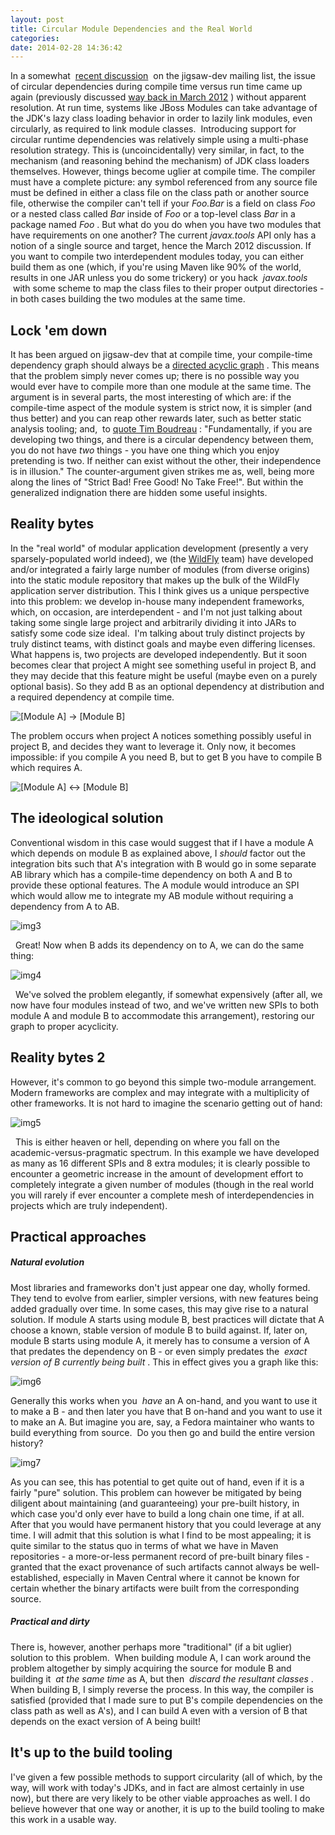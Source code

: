 ```yaml
---
layout: post
title: Circular Module Dependencies and the Real World
categories: 
date: 2014-02-28 14:36:42
---
```

 In a somewhat  [recent discussion]("http://mail.openjdk.java.net/pipermail/jigsaw-dev/2013-September/003389.html" "Runtime vs. compile time cyclic dep")  on the jigsaw-dev mailing list, the issue of circular dependencies during compile time versus run time came up again (previously discussed [way back in March 2012]("http://mail.openjdk.java.net/pipermail/jigsaw-dev/2012-March/002246.html" "") ) without apparent resolution. At run time, systems like JBoss Modules can take advantage of the JDK's lazy class loading behavior in order to lazily link modules, even circularly, as required to link module classes.  Introducing support for circular runtime dependencies was relatively simple using a multi-phase resolution strategy. This is (uncoincidentally) very similar, in fact, to the mechanism (and reasoning behind the mechanism) of JDK class loaders themselves. However, things become uglier at compile time. The compiler must have a complete picture: any symbol referenced from any source file must be defined in either a class file on the class path or another source file, otherwise the compiler can't tell if your *Foo.Bar* is a field on class *Foo* or a nested class called *Bar* inside of *Foo* or a top-level class *Bar* in a package named *Foo* . But what do you do when you have two modules that have requirements on one another? The current *javax.tools* API only has a notion of a single source and target, hence the March 2012 discussion. If you want to compile two interdependent modules today, you can either build them as one (which, if you're using Maven like 90% of the world, results in one JAR unless you do some trickery) or you hack  *javax.tools*  with some scheme to map the class files to their proper output directories - in both cases building the two modules at the same time.

##  Lock 'em down

It has been argued on jigsaw-dev that at compile time, your compile-time dependency graph should always be a [directed acyclic graph]("http://en.wikipedia.org/wiki/Directed_acyclic_graph" "Wikipedia definition") . This means that the problem simply never comes up; there is no possible way you would ever have to compile more than one module at the same time. The argument is in several parts, the most interesting of which are: if the compile-time aspect of the module system is strict now, it is simpler (and thus better) and you can reap other rewards later, such as better static analysis tooling; and,  to [quote Tim Boudreau]("http://mail.openjdk.java.net/pipermail/jigsaw-dev/2013-September/003389.html" "jigsaw-dev archives") : "Fundamentally, if you are developing two things, and there is a circular dependency between them, you do not have *two* things - you have one thing which you enjoy pretending is two. If neither can exist without the other, their independence is in illusion." The counter-argument given strikes me as, well, being more along the lines of "Strict Bad! Free Good! No Take Free!". But within the generalized indignation there are hidden some useful insights.

##  Reality bytes

In the "real world" of modular application development (presently a very sparsely-populated world indeed), we (the [WildFly]("http://wildfly.org" "wildfly.org") team) have developed and/or integrated a fairly large number of modules (from diverse origins) into the static module repository that makes up the bulk of the WildFly application server distribution. This I think gives us a unique perspective into this problem: we develop in-house many independent frameworks, which, on occasion, are interdependent - and I'm not just talking about taking some single large project and arbitrarily dividing it into JARs to satisfy some code size ideal.  I'm talking about truly distinct projects by truly distinct teams, with distinct goals and maybe even differing licenses. What happens is, two projects are developed independently. But it soon becomes clear that project A might see something useful in project B, and they may decide that this feature might be useful (maybe even on a purely optional basis). So they add B as an optional dependency at distribution and a required dependency at compile time.

![[Module A] -> [Module B]](http://word-bits.flurg.com/images/img1.png)

The problem occurs when project A notices something possibly useful in project B, and decides they want to leverage it. Only now, it becomes impossible: if you compile A you need B, but to get B you have to compile B which requires A.

![[Module A] <-> [Module B]](http://word-bits.flurg.com/images/img2.png)

##   The ideological solution

Conventional wisdom in this case would suggest that if I have a module A which depends on module B as explained above, I *should* factor out the integration bits such that A's integration with B would go in some separate AB library which has a compile-time dependency on both A and B to provide these optional features. The A module would introduce an SPI which would allow me to integrate my AB module without requiring a dependency from A to AB.

![img3](http://word-bits.flurg.com/images/img3.png)

  Great! Now when B adds its dependency on to A, we can do the same thing:

![img4](http://word-bits.flurg.com/images/img4-300x145.png)

  We've solved the problem elegantly, if somewhat expensively (after all, we now have four modules instead of two, and we've written new SPIs to both module A and module B to accommodate this arrangement), restoring our graph to proper acyclicity.

##  Reality bytes 2

However, it's common to go beyond this simple two-module arrangement. Modern frameworks are complex and may integrate with a multiplicity of other frameworks. It is not hard to imagine the scenario getting out of hand:

![img5](http://word-bits.flurg.com/images/img5-176x300.png)

  This is either heaven or hell, depending on where you fall on the academic-versus-pragmatic spectrum. In this example we have developed as many as 16 different SPIs and 8 extra modules; it is clearly possible to encounter a geometric increase in the amount of development effort to completely integrate a given number of modules (though in the real world you will rarely if ever encounter a complete mesh of interdependencies in projects which are truly independent).

##  Practical approaches

#####      Natural evolution

Most libraries and frameworks don't just appear one day, wholly formed. They tend to evolve from earlier, simpler versions, with new features being added gradually over time. In some cases, this may give rise to a natural solution. If module A starts using module B, best practices will dictate that A choose a known, stable version of module B to build against. If, later on, module B starts using module A, it merely has to consume a version of A that predates the dependency on B - or even simply predates the  *exact version of B currently being built* . This in effect gives you a graph like this:

![img6](http://word-bits.flurg.com/images/img6.png)

Generally this works when you  *have* an A on-hand, and you want to use it to make a B - and then later you have that B on-hand and you want to use it to make an A. But imagine you are, say, a Fedora maintainer who wants to build everything from source.  Do you then go and build the entire version history?

![img7](http://word-bits.flurg.com/images/img7-69x300.png)

As you can see, this has potential to get quite out of hand, even if it is a fairly "pure" solution. This problem can however be mitigated by being diligent about maintaining (and guaranteeing) your pre-built history, in which case you'd only ever have to build a long chain one time, if at all. After that you would have permanent history that you could leverage at any time. I will admit that this solution is what I find to be most appealing; it is quite similar to the status quo in terms of what we have in Maven repositories - a more-or-less permanent record of pre-built binary files - granted that the exact provenance of such artifacts cannot always be well-established, especially in Maven Central where it cannot be known for certain whether the binary artifacts were built from the corresponding source.

#####  Practical and dirty

There is, however, another perhaps more "traditional" (if a bit uglier) solution to this problem.  When building module A, I can work around the problem altogether by simply acquiring the source for module B and building it  *at the same time* as A, but then  *discard the resultant classes* . When building B, I simply reverse the process. In this way, the compiler is satisfied (provided that I made sure to put B's compile dependencies on the class path as well as A's), and I can build A even with a version of B that depends on the exact version of A being built!

##  It's up to the build tooling

I've given a few possible methods to support circularity (all of which, by the way, will work with today's JDKs, and in fact are almost certainly in use now), but there are very likely to be other viable approaches as well. I do believe however that one way or another, it is up to the build tooling to make this work in a usable way.  